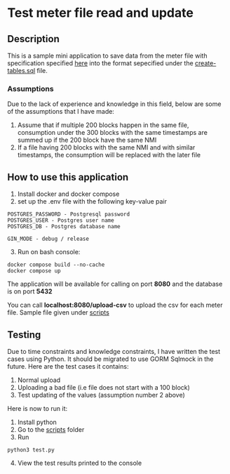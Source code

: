 # Test meter file read and update

## Description
This is a sample mini application to save data from the meter file with specification specified [here](https://aemo.com.au/-/media/files/electricity/nem/retail_and_metering/market_settlement_and_transfer_solutions/2022/mdff-specification-nem12-nem13-v25.pdf?la=en) into the format sepecified under the [create-tables.sql](https://github.com/AlvinTCH/meter-reader/blob/main/create-tables.sql) file.

### Assumptions
Due to the lack of experience and knowledge in this field, below are some of the assumptions that I have made:

1. Assume that if multiple 200 blocks happen in the same file, consumption under the 300 blocks with the same timestamps are summed up if the 200 block have the same NMI
2. If a file having 200 blocks with the same NMI and with similar timestamps, the consumption will be replaced with the later file

## How to use this application
1. Install docker and docker compose
2. set up the .env file with the following key-value pair
```
POSTGRES_PASSWORD - Postgresql password
POSTGRES_USER - Postgres user name
POSTGRES_DB - Postgres database name

GIN_MODE - debug / release
```
3. Run on bash console:
```
docker compose build --no-cache
docker compose up
```

The application will be available for calling on port **8080** and the database is on port **5432**

You can call **localhost:8080/upload-csv** to upload the csv for each meter file. Sample file given under [scripts](https://github.com/AlvinTCH/meter-reader/tree/main/scripts)

## Testing
Due to time constraints and knowledge constraints, I have written the test cases using Python. It should be migrated to use GORM Sqlmock in the future. Here are the test cases it contains:

1. Normal upload
2. Uploading a bad file (i.e file does not start with a 100 block)
3. Test updating of the values (assumption number 2 above)

Here is now to run it:
1. Install python
2. Go to the [scripts](https://github.com/AlvinTCH/meter-reader/tree/main/scripts) folder
3. Run
```
python3 test.py
```
4. View the test results printed to the console
